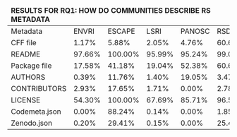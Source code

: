 <table><thead><tr><td colspan='6'><b>RESULTS FOR RQ1: HOW DO COMMUNITIES DESCRIBE RS METADATA</b></td></tr></thead>
<tbody>
<tr><td>Metadata</td><td>ENVRI</td><td>ESCAPE</td><td>LSRI</td><td>PANOSC</td><td>RSD</td></tr>
<tr><td>CFF file</td><td>1.17%</td><td>5.88%</td><td>2.05%</td><td>4.76%</td><td>60.65%</td></tr>
<tr><td>README</td><td>97.66%</td><td>100.00%</td><td>95.99%</td><td>95.24%</td><td>99.07%</td></tr>
<tr><td>Package file</td><td>17.58%</td><td>41.18%</td><td>19.04%</td><td>52.38%</td><td>60.65%</td></tr>
<tr><td>AUTHORS</td><td>0.39%</td><td>11.76%</td><td>1.40%</td><td>19.05%</td><td>3.47%</td></tr>
<tr><td>CONTRIBUTORS</td><td>2.93%</td><td>17.65%</td><td>1.71%</td><td>0.00%</td><td>2.78%</td></tr>
<tr><td>LICENSE</td><td>54.30%</td><td>100.00%</td><td>67.69%</td><td>85.71%</td><td>96.53%</td></tr>
<tr><td>Codemeta.json</td><td>0.00%</td><td>88.24%</td><td>0.14%</td><td>0.00%</td><td>1.85%</td></tr>
<tr><td>Zenodo.json</td><td>0.20%</td><td>29.41%</td><td>0.15%</td><td>0.00%</td><td>25.46%</td></tr>
</tbody></table>